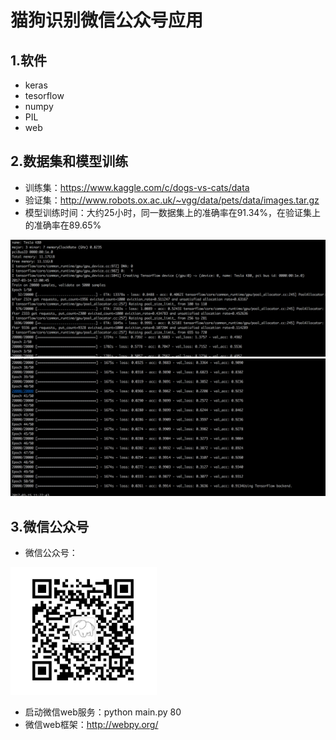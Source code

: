 # 猫狗识别微信公众号应用


## 1.软件
* keras
* tesorflow
* numpy
* PIL
* web

## 2.数据集和模型训练
* 训练集：https://www.kaggle.com/c/dogs-vs-cats/data
* 验证集：http://www.robots.ox.ac.uk/~vgg/data/pets/data/images.tar.gz
* 模型训练时间：大约25小时，同一数据集上的准确率在91.34%，在验证集上的准确率在89.65%

![](https://github.com/william-developer/machine-learning/blob/master/projects_cn/dog_vs_cat/image/2.png)  
![](https://github.com/william-developer/machine-learning/blob/master/projects_cn/dog_vs_cat/image/1.png)  


## 3.微信公众号
* 微信公众号：

![](https://github.com/william-developer/machine-learning/blob/master/projects_cn/dog_vs_cat/image/tx.png)
* 启动微信web服务：python main.py 80
* 微信web框架：http://webpy.org/


